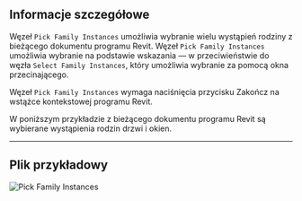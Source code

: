 ## Informacje szczegółowe
Węzeł `Pick Family Instances` umożliwia wybranie wielu wystąpień rodziny z bieżącego dokumentu programu Revit. Węzeł `Pick Family Instances` umożliwia wybranie na podstawie wskazania — w przeciwieństwie do węzła `Select Family Instances`, który umożliwia wybranie za pomocą okna przecinającego.

Węzeł `Pick Family Instances` wymaga naciśnięcia przycisku Zakończ na wstążce kontekstowej programu Revit.

W poniższym przykładzie z bieżącego dokumentu programu Revit są wybierane wystąpienia rodzin drzwi i okien.

___
## Plik przykładowy

![Pick Family Instances](./Dynamo.Nodes.DSModelFamilyInstanceMultipleSelection_img.jpg)
